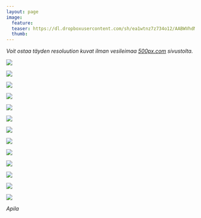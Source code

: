 ```yaml
---
layout: page
image:
  feature:
  teaser: https://dl.dropboxusercontent.com/sh/ea1wtnz7z734o12/AABWVhdMVqtlOP9cBXXVhr7ma/luontokuvat/kes%C3%A4/9/DS36364-245px.jpg
  thumb:
---
```


*Voit ostaa täyden resoluution kuvat ilman vesileimaa [500px.com](https://500px.com/minimuutticom/galleries/clovers) sivustolta.*

[![](https://dl.dropboxusercontent.com/sh/ea1wtnz7z734o12/AAC4oJcl437pjvuoA-WnZo5ga/luontokuvat/kes%C3%A4/9/DS36328-800px.jpg)](https://dl.dropboxusercontent.com/sh/ea1wtnz7z734o12/AAA-lmmF9o83H_-ZzpEqSbrna/luontokuvat/kes%C3%A4/9/DS36328.jpg)

[![](https://dl.dropboxusercontent.com/sh/ea1wtnz7z734o12/AACXB_OmY8Q7NxOsG5QG1yaja/luontokuvat/kes%C3%A4/9/DS36372-800px.jpg)](https://dl.dropboxusercontent.com/sh/ea1wtnz7z734o12/AABr3ewIAYq0oKT0NQlT8YSPa/luontokuvat/kes%C3%A4/9/DS36372.jpg)

[![](https://dl.dropboxusercontent.com/sh/ea1wtnz7z734o12/AAAJX6cVI8HN3UmheOWoXvsza/luontokuvat/kes%C3%A4/9/DS36376-800px.jpg)](https://dl.dropboxusercontent.com/sh/ea1wtnz7z734o12/AAA649q0K2Job4zgZMgJsfJCa/luontokuvat/kes%C3%A4/9/DS36376.jpg)

[![](https://dl.dropboxusercontent.com/sh/ea1wtnz7z734o12/AADq0WzTS5MteTSC-urZiCAca/luontokuvat/kes%C3%A4/9/DS36382-800px.jpg)](https://dl.dropboxusercontent.com/sh/ea1wtnz7z734o12/AADTvHOk8DhgUbi7WX5TPZFLa/luontokuvat/kes%C3%A4/9/DS36382.jpg)

[![](https://dl.dropboxusercontent.com/sh/ea1wtnz7z734o12/AAArUuFa-8S0s721cXrDZkcEa/luontokuvat/kes%C3%A4/9/DS36356-800px.jpg)](https://dl.dropboxusercontent.com/sh/ea1wtnz7z734o12/AAClQxLL6n1f0TR6CTaXqfTLa/luontokuvat/kes%C3%A4/9/DS36356.jpg)

[![](https://dl.dropboxusercontent.com/sh/ea1wtnz7z734o12/AAB_x1aifU_wLS9nG0Qi7Yxfa/luontokuvat/kes%C3%A4/9/DS36360-800px.jpg)](https://dl.dropboxusercontent.com/sh/ea1wtnz7z734o12/AAD0PksvKH7ka9F-_cVijZfWa/luontokuvat/kes%C3%A4/9/DS36360.jpg)

[![](https://dl.dropboxusercontent.com/sh/ea1wtnz7z734o12/AAB2kmNvEP-p7KxV50aTSV7Ra/luontokuvat/kes%C3%A4/9/DS36364-800px.jpg)](https://dl.dropboxusercontent.com/sh/ea1wtnz7z734o12/AACw0KigfZGozUSMn5298uE4a/luontokuvat/kes%C3%A4/9/DS36364.jpg)

[![](https://dl.dropboxusercontent.com/sh/ea1wtnz7z734o12/AABMwbea6M264hrDRL1GH8CYa/luontokuvat/kes%C3%A4/9/DS36365-800px.jpg)](https://dl.dropboxusercontent.com/sh/ea1wtnz7z734o12/AACNJSzcL4XcxtYbnRMaEvGQa/luontokuvat/kes%C3%A4/9/DS36365.jpg)

[![](https://dl.dropboxusercontent.com/sh/ea1wtnz7z734o12/AACy7DXmR3EyaC33bx9ni67aa/luontokuvat/kes%C3%A4/9/DS36333-800px.jpg)](https://dl.dropboxusercontent.com/sh/ea1wtnz7z734o12/AAAvGQSbBzHRuPUnRd5VKL38a/luontokuvat/kes%C3%A4/9/DS36333.jpg)

[![](https://dl.dropboxusercontent.com/sh/ea1wtnz7z734o12/AADwKhyJ94uPNkpDm6F8JYxaa/luontokuvat/kes%C3%A4/9/DS36339-800px.jpg)](https://dl.dropboxusercontent.com/sh/ea1wtnz7z734o12/AAAW0E9Ek887detJw6EKWBPFa/luontokuvat/kes%C3%A4/9/DS36339.jpg)

[![](https://dl.dropboxusercontent.com/sh/ea1wtnz7z734o12/AADyHR1_PFjLwI6jANsJIcvka/luontokuvat/kes%C3%A4/9/DS36337-800px.jpg)](https://dl.dropboxusercontent.com/sh/ea1wtnz7z734o12/AACwmTPf3tLeVbmwyTeTLP1Ca/luontokuvat/kes%C3%A4/9/DS36337.jpg)

[![](https://dl.dropboxusercontent.com/sh/ea1wtnz7z734o12/AADo_i0gEzfYvNtGtpupOysRa/luontokuvat/kes%C3%A4/9/DS36343-800px.jpg)](https://dl.dropboxusercontent.com/sh/ea1wtnz7z734o12/AAAAIw8JUg_XziaEqxim768Za/luontokuvat/kes%C3%A4/9/DS36343.jpg)

[![](https://dl.dropboxusercontent.com/sh/ea1wtnz7z734o12/AABxTDyYcpjTrCZxq6Nkw_Q9a/luontokuvat/kes%C3%A4/9/DS36346-800px.jpg)](https://dl.dropboxusercontent.com/sh/ea1wtnz7z734o12/AADYsbULrMU5r02efBkhd2ZGa/luontokuvat/kes%C3%A4/9/DS36346.jpg)

*Apila*
